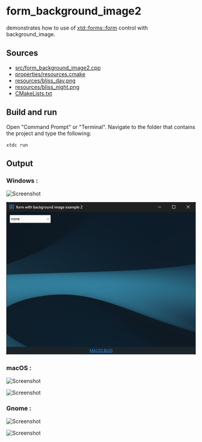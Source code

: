 # form_background_image2

demonstrates how to use of [xtd::forms::form](https://gammasoft71.github.io/xtd/reference_guides/latest/classxtd_1_1forms_1_1form.html) control with background_image.

## Sources

* [src/form_background_image2.cpp](src/form_background_image2.cpp)
* [properties/resources.cmake](properties/resources.cmake)
* [resources/bliss_day.png](resources/bliss_night.png)
* [resources/bliss_night.png](resources/background_light.png)
* [CMakeLists.txt](CMakeLists.txt)

## Build and run

Open "Command Prompt" or "Terminal". Navigate to the folder that contains the project and type the following:

```shell
xtdc run
```

## Output

### Windows :

![Screenshot](../../../../docs/pictures/examples/form_background_image2_w.png)

![Screenshot](../../../../docs/pictures/examples/form_background_image2_wd.png)

### macOS :

![Screenshot](../../../../docs/pictures/examples/form_background_image2_m.png)

![Screenshot](../../../../docs/pictures/examples/form_background_image2_md.png)

### Gnome :

![Screenshot](../../../../docs/pictures/examples/form_background_image2_g.png)

![Screenshot](../../../../docs/pictures/examples/form_background_image2_gd.png)
